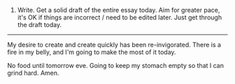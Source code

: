 1. Write. Get a solid draft of the entire essay today. Aim for greater pace, it's OK if things are incorrect / need to be edited later. Just get through the draft today.

---
My desire to create and create quickly has been re-invigorated. There is a fire in my belly, and I'm going to make the most of it today.

No food until tomorrow eve. Going to keep my stomach empty so that I can grind hard. Amen.